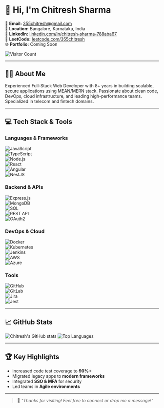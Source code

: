 # 👋 Hi, I'm Chitresh Sharma

📧 **Email:** [355chitresh@gmail.com](mailto:355chitresh@gmail.com)  
📍 **Location:** Bangalore, Karnataka, India  
🔗 **LinkedIn:** [linkedin.com/in/chitresh-sharma-788aba67](https://www.linkedin.com/in/chitresh-sharma-788aba67/)  
🧠 **LeetCode:** [leetcode.com/355chitresh](https://leetcode.com/355chitresh)<br/>
🌐 **Portfolio:** Coming Soon

![Visitor Count](https://komarev.com/ghpvc/?username=chitresh14&label=Profile%20Views&color=0e75b6&style=flat)

---

## 🧑‍💼 About Me

Experienced Full-Stack Web Developer with 8+ years in building scalable, secure applications using MEAN/MERN stack. Passionate about clean code, DevOps, cloud infrastructure, and leading high-performance teams. Specialized in telecom and fintech domains.

---

## 💻 Tech Stack & Tools

### Languages & Frameworks  
![JavaScript](https://img.shields.io/badge/-JavaScript-black?style=flat&logo=javascript)  
![TypeScript](https://img.shields.io/badge/-TypeScript-007ACC?style=flat&logo=typescript)  
![Node.js](https://img.shields.io/badge/-Node.js-339933?style=flat&logo=nodedotjs)  
![React](https://img.shields.io/badge/-React-61DAFB?style=flat&logo=react)  
![Angular](https://img.shields.io/badge/-Angular-DD0031?style=flat&logo=angular)  
![NestJS](https://img.shields.io/badge/-NestJS-E0234E?style=flat&logo=nestjs)

### Backend & APIs  
![Express.js](https://img.shields.io/badge/-Express.js-000000?style=flat&logo=express)  
![MongoDB](https://img.shields.io/badge/-MongoDB-47A248?style=flat&logo=mongodb)  
![SQL](https://img.shields.io/badge/-SQL-4479A1?style=flat&logo=mysql)  
![REST API](https://img.shields.io/badge/-REST%20API-lightgrey?style=flat)  
![OAuth2](https://img.shields.io/badge/-OAuth2-important?style=flat)

### DevOps & Cloud  
![Docker](https://img.shields.io/badge/-Docker-2496ED?style=flat&logo=docker)  
![Kubernetes](https://img.shields.io/badge/-Kubernetes-326CE5?style=flat&logo=kubernetes)  
![Jenkins](https://img.shields.io/badge/-Jenkins-D24939?style=flat&logo=jenkins)  
![AWS](https://img.shields.io/badge/-AWS-232F3E?style=flat&logo=amazon-aws)  
![Azure](https://img.shields.io/badge/-Azure-0078D4?style=flat&logo=microsoft-azure)

### Tools  
![GitHub](https://img.shields.io/badge/-GitHub-181717?style=flat&logo=github)  
![GitLab](https://img.shields.io/badge/-GitLab-FC6D26?style=flat&logo=gitlab)  
![Jira](https://img.shields.io/badge/-JIRA-0052CC?style=flat&logo=jira)  
![Jest](https://img.shields.io/badge/-Jest-C21325?style=flat&logo=jest)

---

## 📈 GitHub Stats

![Chitresh's GitHub stats](https://github-readme-stats.vercel.app/api?username=chitresh14&show_icons=true&theme=radical)
![Top Languages](https://github-readme-stats.vercel.app/api/top-langs/?username=chitresh14&layout=compact&theme=radical)

---

## 🏆 Key Highlights

- Increased code test coverage to **90%+**
- Migrated legacy apps to **modern frameworks**
- Integrated **SSO & MFA** for security
- Led teams in **Agile environments**

---

> 💬 *"Thanks for visiting! Feel free to connect or drop me a message!"*
